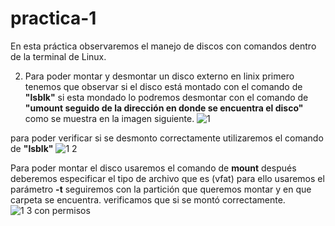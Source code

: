 # practica-1
En esta práctica observaremos el manejo de discos con comandos dentro de la terminal de Linux.

2. Para poder montar y desmontar un disco externo en linix primero tenemos que observar si el disco está montado con el comando de **"lsblk"** si esta mondado lo podremos desmontar con el comando de **"umount seguido de la dirección en donde se encuentra el disco"** como se muestra en la imagen siguiente.
![1](https://user-images.githubusercontent.com/88467362/155009044-10d79196-d6a6-4fcd-93ab-6bd65fb87344.JPG)

para poder verificar si se desmonto correctamente utilizaremos el comando de **"lsblk"** 
![1 2](https://user-images.githubusercontent.com/88467362/155009343-f925f4c9-97e0-4831-a1c1-83143643ba3b.JPG)

Para poder montar el disco usaremos el comando de **mount** después deberemos especificar el tipo de archivo que es (vfat) para ello usaremos el parámetro **-t** seguiremos con la partición que queremos montar y en que carpeta se encuentra. verificamos que si se montó correctamente.
![1 3 con permisos](https://user-images.githubusercontent.com/88467362/155010123-7a8ffb9b-e8e1-484a-9269-dd46be71d27c.JPG)



